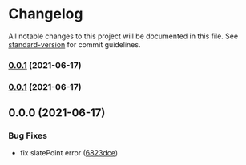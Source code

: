 # Changelog

All notable changes to this project will be documented in this file. See [standard-version](https://github.com/conventional-changelog/standard-version) for commit guidelines.

### [0.0.1](https://github.com/chongqiangchen/slate-ng/compare/v0.0.0...v0.0.1) (2021-06-17)

### [0.0.1](https://github.com/chongqiangchen/slate-ng/compare/v0.0.0...v0.0.1) (2021-06-17)

## 0.0.0 (2021-06-17)


### Bug Fixes

* fix slatePoint error ([6823dce](https://github.com/chongqiangchen/slate-ng/commit/6823dcee742377c6091e404a549b48316f560bff))
